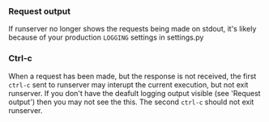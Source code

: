 ### Request output

If runserver no longer shows the requests being made on stdout,
it's likely because of your production `LOGGING` settings in settings.py

### Ctrl-c

When a request has been made, but the response is not received, the first
`ctrl-c` sent to runserver may interupt the current execution, but not exit
runserver.  If you don't have the deafult logging output visible (see 
'Request output') then you may not see the this. The second `ctrl-c` should
not exit runserver.
